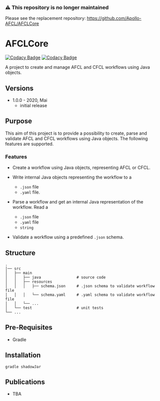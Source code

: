 ### :warning: This repository is no longer maintained  

Please see the replacement repository: https://github.com/Apollo-AFCL/AFCLCore 

# AFCLCore

[![Codacy Badge](https://app.codacy.com/project/badge/Grade/5d6a02b99a734dbdac52ee4403a84283)](https://www.codacy.com/gh/stefanpedratscher/AFCLCore/dashboard?utm_source=github.com&amp;utm_medium=referral&amp;utm_content=stefanpedratscher/AFCLCore&amp;utm_campaign=Badge_Grade)
[![Codacy Badge](https://app.codacy.com/project/badge/Coverage/5d6a02b99a734dbdac52ee4403a84283)](https://www.codacy.com/gh/stefanpedratscher/AFCLCore/dashboard?utm_source=github.com&utm_medium=referral&utm_content=stefanpedratscher/AFCLCore&utm_campaign=Badge_Coverage)

A project to create and manage AFCL and CFCL workflows using Java objects.
 
## Versions
-   1.0.0 - 2020, Mai
    -   initial release

## Purpose
This aim of this project is to provide a possibility to create, parse and validate AFCL and CFCL workflows using Java objects. The following features are supported.  

### Features
-   Create a workflow using Java objects, representing AFCL or CFCL. 

-   Write internal Java objects representing the workflow to a 
    -   `.json` file
    -   `.yaml` file.

-   Parse a workflow and get an internal Java representation of the workflow. Read a 
    -   `.json` file
    -   `.yaml` file
    -   `string`

-   Validate a workflow using a predefined `.json` schema. 

## Structure
```text
.
│── src                         
│   ├── main                   
│   │   ├── java                # source code
│   │   ├── resources           
│   │   │   ├── schema.json     # .json schema to validate workflow file
│   │   │   └── schema.yaml     # .yaml schema to validate workflow file
│   │   └── ...
│   └── test                    # unit tests
└── ...
```

## Pre-Requisites
-   Gradle

## Installation
`gradle shadowJar`

## Publications
-   TBA
